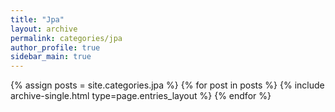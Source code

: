 ```yaml
---
title: "Jpa"
layout: archive
permalink: categories/jpa
author_profile: true
sidebar_main: true
---
```



{% assign posts = site.categories.jpa %}
{% for post in posts %} {% include archive-single.html type=page.entries_layout %} {% endfor %}
